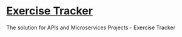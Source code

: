 # [Exercise Tracker](https://www.freecodecamp.org/learn/apis-and-microservices/apis-and-microservices-projects/exercise-tracker)

The solution for APIs and Microservices Projects - Exercise Tracker
